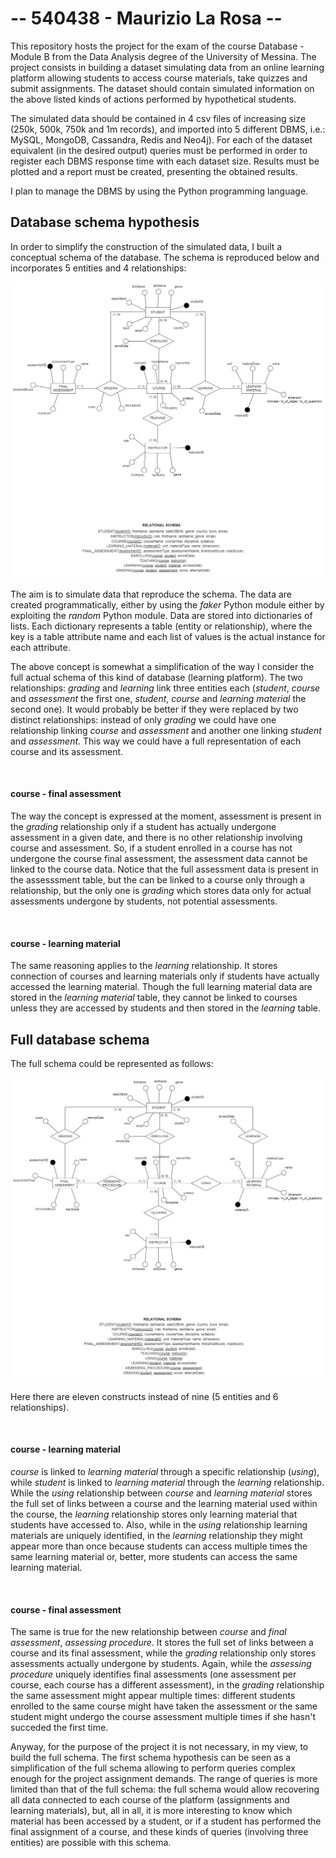 -- 540438 - Maurizio La Rosa --
===============================

This repository hosts the project for the exam of the course Database - Module B from the Data Analysis degree of the University of Messina. The project consists in building a dataset simulating data from an online learning platform allowing students to access course materials, take quizzes and submit assignments. The dataset should contain simulated information on the above listed kinds of actions performed by hypothetical students.

The simulated data should be contained in 4 csv files of increasing size (250k, 500k, 750k and 1m records), and imported into 5 different DBMS, i.e.: MySQL, MongoDB, Cassandra, Redis and Neo4j).
For each of the dataset equivalent (in the desired output) queries must be performed in order to register each DBMS response time with each dataset size. Results must be plotted and a report must be created, presenting the obtained results.

I plan to manage the DBMS by using the Python programming language.



Database schema hypothesis
--------------------------

In order to simplify the construction of the simulated data, I built a conceptual schema of the database. The schema is reproduced below and incorporates 5 entities and 4 relationships:

![Conceptual schema](https://github.com/malrau/da_dbB_project/blob/main/schema/e-r_final.png)

The aim is to simulate data that reproduce the schema. The data are created programmatically, either by using the <i>faker</i> Python module either by exploiting the <i>random</i> Python module. Data are stored into dictionaries of lists. Each dictionary represents a table (entity or relationship), where the key is a table attribute name and each list of values is the actual instance for each attribute.

The above concept is somewhat a simplification of the way I consider the full actual schema of this kind of database (learning platform). The two relationships: <i>grading</i> and <i>learning</i> link three entities each (<i>student</i>, <i>course</i> and <i>assessment</i> the first one, <i>student</i>, <i>course</i> and <i>learning material</i> the second one). It would probably be better if they were replaced by two distinct relationships: instead of only <i>grading</i> we could have one relationship linking <i>course</i> and <i>assessment</i> and another one linking <i>student</i> and <i>assessment</i>. This way we could have a full representation of each course and its assessment. 

<br><h4>course - final assessment</h4>
The way the concept is expressed at the moment, assessment is present in the <i>grading</i> relationship only if a student has actually undergone assessment in a given date, and there is no other relationship involving course and assessment.  So, if a student enrolled in a course has not undergone the course final assessment, the assessment data cannot be linked to the course data. Notice that the full assessment data is present in the assesssment table, but the can be linked to a course only through a relationship, but the only one is <i>grading</i> which stores data only for actual assessments undergone by students, not potential assessments.

<br><h4>course - learning material</h4>
The same reasoning applies to the <i>learning</i> relationship. It stores connection of courses and learning materials only if students have actually accessed the learning material. Though the full learning material data are stored in the <i>learning material</i> table, they cannot be linked to courses unless they are accessed by students and then stored in the <i>learning</i> table.



Full database schema
--------------------

The full schema could be represented as follows:

![Full conceptual schema](https://github.com/malrau/da_dbB_project/blob/main/schema/e-r_full[not_used].png)

Here there are eleven constructs instead of nine (5 entities and 6 relationships).

<br><h4>course - learning material</h4>
<i>course</i> is linked to <i>learning material</i> through a specific relationship (<i>using</i>), while <i>student</i> is linked to <i>learning material</i> through the <i>learning</i> relationship. While the <i>using</i> relationship between <i>course</i> and <i>learning material</i> stores the full set of links between a course and the learning material used within the course, the <i>learning</i> relationship stores only learning material that students have accessed to. Also, while in the <i>using</i> relationship learning materials are uniquely identified, in the <i>learning</i> relationship they might appear  more than once because students can access multiple times the same learning material or, better, more students can access the same learning material.

<br><h4>course - final assessment</h4>
The same is true for the new relationship between <i>course</i> and <i>final assessment</i>, <i>assessing procedure</i>. It stores the full set of links between a course and its final assessment, while the <i>grading</i> relationship only stores assessments actually undergone by students. Again, while the <i>assessing procedure</i> uniquely identifies final assessments (one assessment per course, each course has a different assessment), in the <i>grading</i> relationship the same assessment might appear multiple times: different students enrolled to the same course might have taken the assessment or the same student might undergo the course assessment multiple times if she hasn't succeded the first time.

Anyway, for the purpose of the project it is not necessary, in my view, to build the full schema. The first schema hypothesis can be seen as a simplification of the full schema allowing to perform queries complex enough for the project assignment demands. The range of queries is more limited than that of the full schema: the full schema would allow recovering all data connected to each course of the platform (assignments and learning materials), but, all in all, it is more interesting to know which material has been accessed by a student, or if a student has performed the final assignment of a course, and these kinds of queries (involving three entities) are possible with this schema.